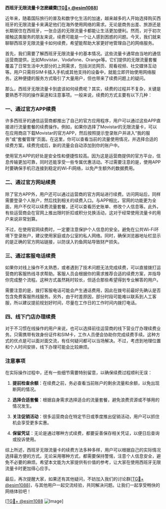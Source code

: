 **西班牙无限流量卡怎麽續費[[TG💪+ @esim1088](https://t.me/s/esim1088)]**

近年来，随着国际旅行的普及和数字化生活的加速，越来越多的人开始选择购买西班牙的无限流量卡来满足他们在海外使用网络的需求。无论是商务出差、旅游还是长期居住在西班牙，一张合适的无限流量卡都能让生活更加便利。然而，对于初次接触这类服务的朋友来说，续费可能是一个让人感到困惑的问题。今天，我们就来聊聊西班牙无限流量卡如何续费，希望能帮助大家更好地管理自己的网络服务。

首先，我们需要了解西班牙无限流量卡的基本情况。这些流量卡通常由当地的通信运营商提供，比如Movistar、Vodafone、Orange等。它们提供的无限流量套餐覆盖了日常生活中大部分的上网需求，包括浏览网页、观看视频、社交媒体互动等。用户只需将SIM卡插入手机或其他支持的设备中，就能立即开始使用网络服务。这种便捷的服务方式吸引了大量用户，但也带来了续费问题上的疑问。

那么，西班牙无限流量卡到底该如何续费呢？其实，续费的过程并不复杂，关键是要熟悉不同的操作渠道和注意事项。一般来说，续费的方式主要有以下几种：

### 一、通过官方APP续费

许多西班牙的通信运营商都推出了自己的官方应用程序，用户可以通过这些APP直接进行流量套餐的续费操作。例如，如果你选择了Movistar的无限流量卡，可以在应用商店下载Movistar的官方APP，然后按照提示登录账户并进入“我的服务”或“套餐管理”页面。在这里，你可以查看当前的流量使用情况，并选择合适的续费方案。续费完成后，新的流量会自动添加到你的账户中。

使用官方APP的好处是安全性和便捷性较高。因为这是运营商提供的官方平台，信息传输更加可靠，同时还能享受一些专属优惠活动。不过需要注意的是，使用APP时要确保手机已连接到稳定的Wi-Fi网络，以免产生额外的数据费用。

### 二、通过官方网站续费

除了官方APP外，用户还可以通过运营商的官方网站进行续费。访问网站后，同样需要登录个人账户，然后找到相关的续费入口。与APP相比，官网的功能更为全面，用户不仅可以续费流量套餐，还可以查看历史账单、修改个人信息等。此外，有些运营商会在官网上推出限时折扣或积分兑换活动，这对于经常使用流量卡的用户来说非常划算。

不过，在使用官网续费时，一定要注意保护个人信息的安全。避免在公共Wi-Fi环境下登录账户，建议使用家庭或办公室的私人网络。同时，确保浏览器地址栏显示的是正确的官方网站链接，以防误入钓鱼网站导致财产损失。

### 三、通过客服电话续费

如果你对线上操作不太熟悉，或者遇到了技术问题无法完成续费，可以直接拨打运营商的客服热线寻求帮助。客服人员会根据你的需求推荐合适的续费方案，并指导你完成整个流程。这种方式虽然耗时较长，但适合那些希望得到专业解答的用户。

需要注意的是，拨打客服电话可能会产生通话费用，因此在拨号前最好先确认是否包含免费客服热线服务。另外，由于时差原因，部分时段可能难以联系到人工客服，所以建议提前规划好时间，尽量在工作日的工作时间内拨打电话。

### 四、线下门店办理续费

对于不习惯在线操作的用户来说，也可以选择前往运营商的线下营业厅办理续费业务。只需携带有效身份证件和SIM卡，工作人员便会协助你完成续费手续。这种方式的优点是可以面对面交流，有任何疑问都可以当场解决。不过，考虑到地理位置和个人时间安排，线下办理可能会比较麻烦。

### 注意事项

在实际操作过程中，还有一些细节需要特别留意，以确保续费过程顺利无误：

1. **提前检查余额**：在续费之前，务必查看当前账户的剩余流量和余额，以免出现断网的情况。
   
2. **选择合适套餐**：根据自身需求选择适合的流量套餐，避免浪费资源或不够用的情况发生。

3. **关注促销活动**：很多运营商会在特定节日或季度推出促销活动，用户可以抓住机会享受更多实惠。

4. **保留凭证**：无论是通过哪种方式续费，都要妥善保存相关凭证，以便日后查询或投诉使用。

综上所述，西班牙无限流量卡的续费方法多种多样，用户可以根据自己的实际情况选择最方便的方式。无论采用哪种方式，都需要保持警惕，注意个人信息安全，避免不必要的麻烦。希望本文能为大家提供有价值的参考，让大家在使用西班牙无限流量卡时更加得心应手。

最后，再次提醒大家，如果还有其他疑问，不妨加入我们的讨论群[[TG💪+ @esim1088](https://t.me/s/esim1088)]，与其他用户一起交流经验，共同解决问题。让我们一起享受畅快的网络体验吧！

[[TG💪+ @esim1088](https://t.me/s/esim1088) ![Image](https://i.postimg.cc/4NQfJmqS/Snipaste-2025-05-13-00-14-12.png)]